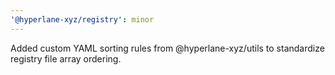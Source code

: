 ```yaml
---
'@hyperlane-xyz/registry': minor
---
```


Added custom YAML sorting rules from @hyperlane-xyz/utils to standardize registry file array ordering.
